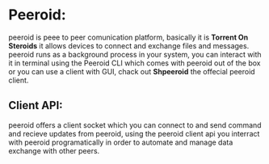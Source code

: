 # Peeroid:
peeroid is peee to peer comunication platform, basically it is **Torrent On Steroids**
it allows devices to connect and exchange files and messages.
peeroid runs as a background process in your system, you can interact with it in terminal using the Peeroid CLI which comes with peeroid out of the box
or you can use a client with GUI, chack out **Shpeeroid** the offecial peeroid client.
## Client API:
peeroid offers a client socket which you can connect to and send command and recieve updates from peeroid, using the peeroid client api
you interract with peeroid programatically in order to automate and manage data exchange with other peers.
